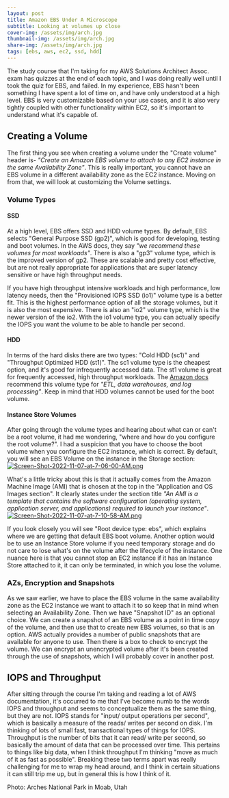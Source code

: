 ```yaml
---
layout: post
title: Amazon EBS Under A Microscope
subtitle: Looking at volumes up close
cover-img: /assets/img/arch.jpg
thumbnail-img: /assets/img/arch.jpg
share-img: /assets/img/arch.jpg
tags: [ebs, aws, ec2, ssd, hdd]
---
```


The study course that I'm taking for my AWS Solutions Architect Assoc. exam has quizzes at the end of each topic, and I was doing really well until I took the quiz for EBS, and failed. In my experience, EBS hasn't been something I have spent a lot of time on, and have only understood at a high level. EBS is very customizable based on your use cases, and it is also very tightly coupled with other functionality within EC2, so it's important to understand what it's capable of.

## Creating a Volume
The first thing you see when creating a volume under the "Create volume" header is- *"Create an Amazon EBS volume to attach to any EC2 instance in the same Availability Zone"*. This is really important, you cannot have an EBS volume in a different availability zone as the EC2 instance. Moving on from that, we will look at customizing the Volume settings. 

### Volume Types
#### SSD
At a high level, EBS offers SSD and HDD volume types. By default, EBS selects "General Purpose SSD (gp2)", which is good for developing, testing and boot volumes. In the AWS docs, they say *"we recommend these volumes for most workloads"*. There is also a "gp3" volume type, which is the improved version of gp2. These are scalable and pretty cost effective, but are not really appropriate for applications that are super latency sensitive or have high throughput needs. 

If you have high throughput intensive workloads and high performance, low latency needs, then the "Provisioned IOPS SSD (io1)" volume type is a better fit. This is the highest performance option of all the storage volumes, but it is also the most expensive. There is also an "io2" volume type, which is the newer version of the io2. With the io1 volume type, you can actually specify the IOPS you want the volume to be able to handle per second.

#### HDD
In terms of the hard disks there are two types: "Cold HDD (sc1)" and "Throughput Optimized HDD (st1)". The sc1 volume type is the cheapest option, and it's good for infrequently accessed data. The st1 volume is great for frequently accessed, high throughput workloads. The [Amazon docs](https://docs.aws.amazon.com/AWSEC2/latest/UserGuide/hdd-vols.html) recommend this volume type for *"ETL, data warehouses, and log processing"*. Keep in mind that HDD volumes cannot be used for the boot volume.

#### Instance Store Volumes
After going through the volume types and hearing about what can or can't be a root volume, it had me wondering, "where and how do you configure the root volume?". I had a suspicion that you have to choose the boot volume when you configure the EC2 instance, which is correct. By default, you will see an EBS Volume on the instance in the Storage section:
[![Screen-Shot-2022-11-07-at-7-06-00-AM.png](https://i.postimg.cc/HkwHr74t/Screen-Shot-2022-11-07-at-7-06-00-AM.png)](https://postimg.cc/ts48fJc1)

What's a little tricky about this is that it actually comes from the Amazon Machine Image (AMI) that is chosen at the top in the "Application and OS Images section". It clearly states under the section title *"An AMI is a template that contains the software configuration (operating system, application server, and applications) required to launch your instance"*.
[![Screen-Shot-2022-11-07-at-7-10-58-AM.png](https://i.postimg.cc/rp21974k/Screen-Shot-2022-11-07-at-7-10-58-AM.png)](https://postimg.cc/XrxBjHxH)

If you look closely you will see "Root device type: ebs", which explains where we are getting that default EBS boot volume. Another option would be to use an Instance Store volume if you need temporary storage and do not care to lose what's on the volume after the lifecycle of the instance. One nuance here is that you cannot stop an EC2 instance if it has an Instance Store attached to it, it can only be terminated, in which you lose the volume.

### AZs, Encryption and Snapshots
As we saw earlier, we have to place the EBS volume in the same availability zone as the EC2 instance we want to attach it to so keep that in mind when selecting an Availability Zone. Then we have "Snapshot ID" as an optional choice. We can create a snapshot of an EBS volume as a point in time copy of the volume, and then use that to create new EBS volumes, so that is an option. AWS actually provides a number of public snapshots that are available for anyone to use. Then there is a box to check to encrypt the volume. We can encrypt an unencrypted volume after it's been created through the use of snapshots, which I will probably cover in another post.

## IOPS and Throughput
After sitting through the course I'm taking and reading a lot of AWS documentation, it's occurred to me that I've become numb to the words IOPS and throughput and seems to conceptualize them as the same thing, but they are not. IOPS stands for "input/ output operations per second", which is basically a measure of the reads/ writes per second on disk. I'm thinking of lots of small fast, transactional types of things for IOPS. Throughput is the number of bits that it can read/ write per second, so basically the amount of data that can be processed over time. This pertains to things like big data, when I think throughput I'm thinking "move as much of it as fast as possible". Breaking these two terms apart was really challenging for me to wrap my head around, and I think in certain situations it can still trip me up, but in general this is how I think of it.

Photo: Arches National Park in Moab, Utah